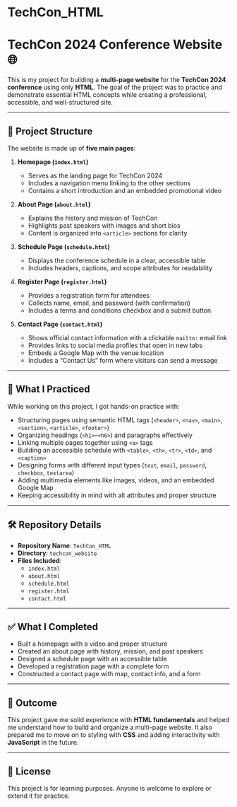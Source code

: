 # TechCon_HTML
# TechCon 2024 Conference Website 🌐

This is my project for building a **multi-page website** for the **TechCon 2024 conference** using only **HTML**. The goal of the project was to practice and demonstrate essential HTML concepts while creating a professional, accessible, and well-structured site.

---

## 📂 Project Structure

The website is made up of **five main pages**:

1. **Homepage (`index.html`)**  
   - Serves as the landing page for TechCon 2024  
   - Includes a navigation menu linking to the other sections  
   - Contains a short introduction and an embedded promotional video  

2. **About Page (`about.html`)**  
   - Explains the history and mission of TechCon  
   - Highlights past speakers with images and short bios  
   - Content is organized into `<article>` sections for clarity  

3. **Schedule Page (`schedule.html`)**  
   - Displays the conference schedule in a clear, accessible table  
   - Includes headers, captions, and scope attributes for readability  

4. **Register Page (`register.html`)**  
   - Provides a registration form for attendees  
   - Collects name, email, and password (with confirmation)  
   - Includes a terms and conditions checkbox and a submit button  

5. **Contact Page (`contact.html`)**  
   - Shows official contact information with a clickable `mailto:` email link  
   - Provides links to social media profiles that open in new tabs  
   - Embeds a Google Map with the venue location  
   - Includes a “Contact Us” form where visitors can send a message  

---

## 🎯 What I Practiced

While working on this project, I got hands-on practice with:

- Structuring pages using semantic HTML tags (`<header>`, `<nav>`, `<main>`, `<section>`, `<article>`, `<footer>`)  
- Organizing headings (`<h1>`–`<h6>`) and paragraphs effectively  
- Linking multiple pages together using `<a>` tags  
- Building an accessible schedule with `<table>`, `<th>`, `<tr>`, `<td>`, and `<caption>`  
- Designing forms with different input types (`text`, `email`, `password`, `checkbox`, `textarea`)  
- Adding multimedia elements like images, videos, and an embedded Google Map  
- Keeping accessibility in mind with alt attributes and proper structure  

---

## 🛠️ Repository Details

- **Repository Name**: `TechCon_HTML`  
- **Directory**: `techcon_website`  
- **Files Included**:  
  - `index.html`  
  - `about.html`  
  - `schedule.html`  
  - `register.html`  
  - `contact.html`  

---

## ✅ What I Completed

- Built a homepage with a video and proper structure  
- Created an about page with history, mission, and past speakers  
- Designed a schedule page with an accessible table  
- Developed a registration page with a complete form  
- Constructed a contact page with map, contact info, and a form  

---

## 🚀 Outcome

This project gave me solid experience with **HTML fundamentals** and helped me understand how to build and organize a multi-page website. It also prepared me to move on to styling with **CSS** and adding interactivity with **JavaScript** in the future.

---

## 📜 License

This project is for learning purposes. Anyone is welcome to explore or extend it for practice.
